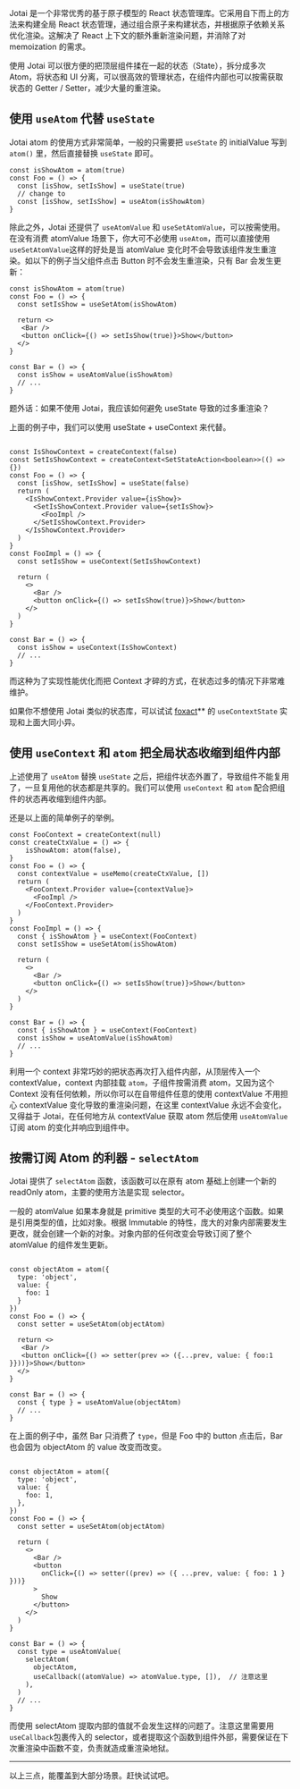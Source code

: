Jotai 是一个非常优秀的基于原子模型的 React 状态管理库。它采用自下而上的方法来构建全局 React 状态管理，通过组合原子来构建状态，并根据原子依赖关系优化渲染。这解决了 React 上下文的额外重新渲染问题，并消除了对 memoization 的需求。

使用 Jotai 可以很方便的把顶层组件揉在一起的状态（State），拆分成多次 Atom，将状态和 UI 分离，可以很高效的管理状态，在组件内部也可以按需获取状态的 Getter / Setter，减少大量的重渲染。

## 使用 `useAtom` 代替 `useState`

Jotai atom 的使用方式非常简单，一般的只需要把 `useState` 的 initialValue 写到 `atom()` 里，然后直接替换 `useState` 即可。

```
const isShowAtom = atom(true)
const Foo = () => {
  const [isShow, setIsShow] = useState(true)
  // change to
  const [isShow, setIsShow] = useAtom(isShowAtom)
}
```

除此之外，Jotai 还提供了 `useAtomValue` 和 `useSetAtomValue`，可以按需使用。在没有消费 atomValue 场景下，你大可不必使用 `useAtom`，而可以直接使用 `useSetAtomValue`这样的好处是当 atomValue 变化时不会导致该组件发生重渲染。如以下的例子当父组件点击 Button 时不会发生重渲染，只有 Bar 会发生更新：

```
const isShowAtom = atom(true)
const Foo = () => {
  const setIsShow = useSetAtom(isShowAtom)
  
  return <>
   <Bar />
   <button onClick={() => setIsShow(true)}>Show</button>
  </>
}

const Bar = () => {
  const isShow = useAtomValue(isShowAtom)
  // ...
}
```

题外话：如果不使用 Jotai，我应该如何避免 useState 导致的过多重渲染？

上面的例子中，我们可以使用 useState + useContext 来代替。

```

const IsShowContext = createContext(false)
const SetIsShowContext = createContext<SetStateAction<boolean>>(() => {})
const Foo = () => {
  const [isShow, setIsShow] = useState(false)
  return (
    <IsShowContext.Provider value={isShow}>
      <SetIsShowContext.Provider value={setIsShow}>
        <FooImpl />
      </SetIsShowContext.Provider>
    </IsShowContext.Provider>
  )
}
const FooImpl = () => {
  const setIsShow = useContext(SetIsShowContext)

  return (
    <>
      <Bar />
      <button onClick={() => setIsShow(true)}>Show</button>
    </>
  )
}

const Bar = () => {
  const isShow = useContext(IsShowContext)
  // ...
}
```

而这种为了实现性能优化而把 Context 才碎的方式，在状态过多的情况下非常难维护。

如果你不想使用 Jotai 类似的状态库，可以试试 [foxact](https://foxact.skk.moe/)** 的 `useContextState` 实现和上面大同小异。

## 使用 `useContext` 和 `atom` 把全局状态收缩到组件内部

上述使用了 `useAtom` 替换 `useState` 之后，把组件状态外置了，导致组件不能复用了，一旦复用他的状态都是共享的。我们可以使用 `useContext` 和 `atom` 配合把组件的状态再收缩到组件内部。

还是以上面的简单例子的举例。

```
const FooContext = createContext(null)
const createCtxValue = () => {
    isShowAtom: atom(false),
}
const Foo = () => {
  const contextValue = useMemo(createCtxValue, [])
  return (
    <FooContext.Provider value={contextValue}>
      <FooImpl />
    </FooContext.Provider>
  )
}
const FooImpl = () => {
  const { isShowAtom } = useContext(FooContext)
  const setIsShow = useSetAtom(isShowAtom)

  return (
    <>
      <Bar />
      <button onClick={() => setIsShow(true)}>Show</button>
    </>
  )
}

const Bar = () => {
  const { isShowAtom } = useContext(FooContext)
  const isShow = useAtomValue(isShowAtom)
  // ...
}
```

利用一个 context 非常巧妙的把状态再次打入组件内部，从顶层传入一个 contextValue，context 内部挂载 `atom`，子组件按需消费 atom，又因为这个 Context 没有任何依赖，所以你可以在自带组件任意的使用 contextValue 不用担心 contextValue 变化导致的重渲染问题，在这里 contextValue 永远不会变化，又得益于 Jotai，在任何地方从 contextValue 获取 atom 然后使用 `useAtomValue` 订阅 atom 的变化并响应到组件中。

## 按需订阅 Atom 的利器 - `selectAtom`

Jotai 提供了 `selectAtom` 函数，该函数可以在原有 atom 基础上创建一个新的 readOnly atom，主要的使用方法是实现 selector。

一般的 atomValue 如果本身就是 primitive 类型的大可不必使用这个函数。如果是引用类型的值，比如对象。根据 Immutable 的特性，庞大的对象内部需要发生更改，就会创建一个新的对象。对象内部的任何改变会导致订阅了整个 atomValue 的组件发生更新。

```

const objectAtom = atom({
  type: 'object',
  value: {
    foo: 1
  }
})
const Foo = () => {
  const setter = useSetAtom(objectAtom)
  
  return <>
   <Bar />
   <button onClick={() => setter(prev => ({...prev, value: { foo:1 }}))}>Show</button>
  </>
}

const Bar = () => {
  const { type } = useAtomValue(objectAtom)
  // ...
}
```

在上面的例子中，虽然 Bar 只消费了 `type`，但是 Foo 中的 button 点击后，Bar 也会因为 objectAtom 的 value 改变而改变。

```

const objectAtom = atom({
  type: 'object',
  value: {
    foo: 1,
  },
})
const Foo = () => {
  const setter = useSetAtom(objectAtom)

  return (
    <>
      <Bar />
      <button
        onClick={() => setter((prev) => ({ ...prev, value: { foo: 1 } }))}
      >
        Show
      </button>
    </>
  )
}

const Bar = () => {
  const type = useAtomValue(
    selectAtom(
      objectAtom,
      useCallback((atomValue) => atomValue.type, []),  // 注意这里
    ),
  )
  // ...
}
```

而使用 selectAtom 提取内部的值就不会发生这样的问题了。注意这里需要用 `useCallback`包裹传入的 selector，或者提取这个函数到组件外部，需要保证在下次重渲染中函数不变，负责就造成重渲染地狱。

***

以上三点，能覆盖到大部分场景。赶快试试吧。
